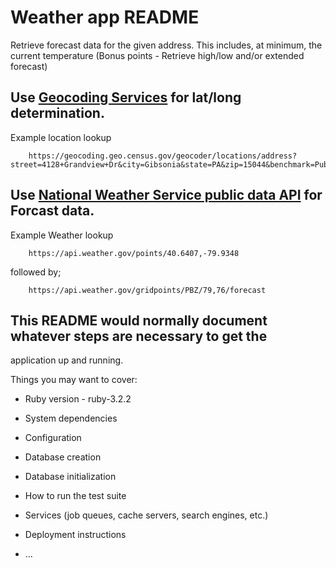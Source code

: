 # Weather app README

Retrieve forecast data for the given address. This includes, at minimum, the current temperature (Bonus points - Retrieve high/low and/or extended forecast)

## Use [Geocoding Services](https://geocoding.geo.census.gov/geocoder/Geocoding_Services_API.html) for lat/long determination.

Example location lookup

        https://geocoding.geo.census.gov/geocoder/locations/address?street=4128+Grandview+Dr&city=Gibsonia&state=PA&zip=15044&benchmark=Public_AR_Current&format=json

## Use [National Weather Service public data API](https://weather-gov.github.io/api/) for Forcast data.

Example Weather lookup

        https://api.weather.gov/points/40.6407,-79.9348

followed by;

        https://api.weather.gov/gridpoints/PBZ/79,76/forecast


## This README would normally document whatever steps are necessary to get the
application up and running.

Things you may want to cover:

* Ruby version - ruby-3.2.2

* System dependencies

* Configuration

* Database creation

* Database initialization

* How to run the test suite

* Services (job queues, cache servers, search engines, etc.)

* Deployment instructions

* ...

